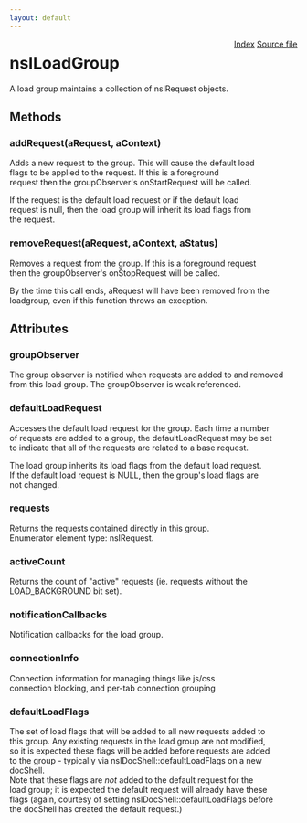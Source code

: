 ```yaml
---
layout: default
---
```

<div class='links' style='float:right'><a href="../index.html">Index</a>
<a href="http://dxr.mozilla.org/mozilla-central/source/netwerk/base/public/nsILoadGroup.idl">Source file</a>
</div>

# nsILoadGroup #
  
A load group maintains a collection of nsIRequest objects.   
  

## Methods ##

### addRequest(aRequest, aContext) ###
  
Adds a new request to the group.  This will cause the default load  
flags to be applied to the request.  If this is a foreground  
request then the groupObserver's onStartRequest will be called.  
  
If the request is the default load request or if the default load  
request is null, then the load group will inherit its load flags from  
the request.  
  

### removeRequest(aRequest, aContext, aStatus) ###
  
Removes a request from the group.  If this is a foreground request  
then the groupObserver's onStopRequest will be called.  
  
By the time this call ends, aRequest will have been removed from the  
loadgroup, even if this function throws an exception.  
  

## Attributes ##

### groupObserver ###
  
The group observer is notified when requests are added to and removed  
from this load group.  The groupObserver is weak referenced.  
  

### defaultLoadRequest ###
  
Accesses the default load request for the group.  Each time a number  
of requests are added to a group, the defaultLoadRequest may be set  
to indicate that all of the requests are related to a base request.  
  
The load group inherits its load flags from the default load request.  
If the default load request is NULL, then the group's load flags are  
not changed.  
  

### requests ###
  
Returns the requests contained directly in this group.  
Enumerator element type: nsIRequest.  
  

### activeCount ###
  
Returns the count of "active" requests (ie. requests without the  
LOAD_BACKGROUND bit set).  
  

### notificationCallbacks ###
  
Notification callbacks for the load group.  
  

### connectionInfo ###
  
Connection information for managing things like js/css  
connection blocking, and per-tab connection grouping  
  

### defaultLoadFlags ###
  
The set of load flags that will be added to all new requests added to  
this group. Any existing requests in the load group are not modified,  
so it is expected these flags will be added before requests are added  
to the group - typically via nsIDocShell::defaultLoadFlags on a new  
docShell.  
Note that these flags are *not* added to the default request for the  
load group; it is expected the default request will already have these  
flags (again, courtesy of setting nsIDocShell::defaultLoadFlags before  
the docShell has created the default request.)  
  
